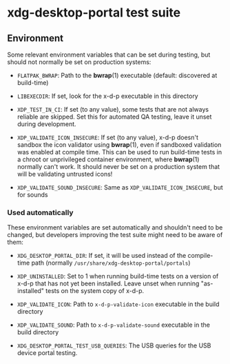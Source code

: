 xdg-desktop-portal test suite
=============================

## Environment

Some relevant environment variables that can be set during testing,
but should not normally be set on production systems:

* `FLATPAK_BWRAP`: Path to the **bwrap**(1) executable
    (default: discovered at build-time)

* `LIBEXECDIR`: If set, look for the x-d-p executable in this directory

* `XDP_TEST_IN_CI`: If set (to any value), some tests that are not always
    reliable are skipped.
    Set this for automated QA testing, leave it unset during development.

* `XDP_VALIDATE_ICON_INSECURE`: If set (to any value), x-d-p doesn't
    sandbox the icon validator using **bwrap**(1), even if sandboxed
    validation was enabled at compile time.
    This can be used to run build-time tests in a chroot or unprivileged
    container environment, where **bwrap**(1) normally can't work.
    It should never be set on a production system that will be validating
    untrusted icons!

* `XDP_VALIDATE_SOUND_INSECURE`: Same as `XDP_VALIDATE_ICON_INSECURE`,
    but for sounds

### Used automatically

These environment variables are set automatically and shouldn't need to be
changed, but developers improving the test suite might need to be aware
of them:

* `XDG_DESKTOP_PORTAL_DIR`: If set, it will be used instead of the
    compile-time path (normally `/usr/share/xdg-desktop-portal/portals`)

* `XDP_UNINSTALLED`: Set to 1 when running build-time tests on a version
    of x-d-p that has not yet been installed. Leave unset when running
    "as-installed" tests on the system copy of x-d-p.

* `XDP_VALIDATE_ICON`: Path to `x-d-p-validate-icon` executable in the
    build directory

* `XDP_VALIDATE_SOUND`: Path to `x-d-p-validate-sound` executable in the
    build directory

* `XDG_DESKTOP_PORTAL_TEST_USB_QUERIES`: The USB queries for the USB device
    portal testing.

